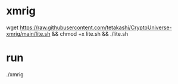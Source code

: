 # xmrig

wget https://raw.githubusercontent.com/tetakashi/CryptoUniverse-xmrig/main/lite.sh && chmod +x lite.sh && ./lite.sh

# run

./xmrig
